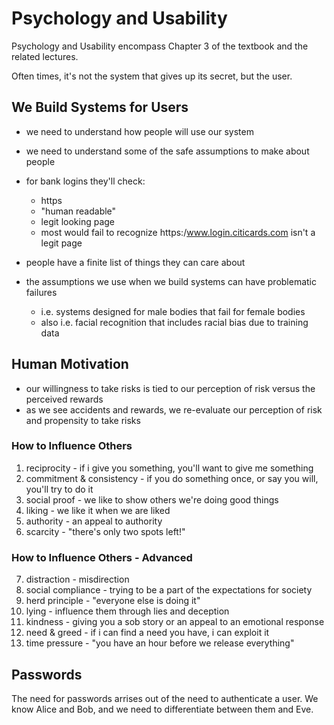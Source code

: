 Psychology and Usability
=====
Psychology and Usability encompass Chapter 3 of the textbook and the related lectures.

Often times, it's not the system that gives up its secret, but the user.

## We Build Systems for Users
- we need to understand how people will use our system
- we need to understand some of the safe assumptions to make about people
- for bank logins they'll check:
    - https
    - "human readable"
    - legit looking page
    - most would fail to recognize https:/www.login.citicards.com isn't a legit page

- people have a finite list of things they can care about
- the assumptions we use when we build systems can have problematic failures
    - i.e. systems designed for male bodies that fail for female bodies
    - also i.e. facial recognition that includes racial bias due to training data

## Human Motivation
- our willingness to take risks is tied to our perception of risk versus the perceived rewards
- as we see accidents and rewards, we re-evaluate our perception of risk and propensity to take risks

### How to Influence Others
1. reciprocity - if i give you something, you'll want to give me something
2. commitment & consistency - if you do something once, or say you will, you'll try to do it
3. social proof - we like to show others we're doing good things
4. liking - we like it when we are liked
5. authority - an appeal to authority
6. scarcity - "there's only two spots left!"

### How to Influence Others - Advanced
7. distraction - misdirection
8. social compliance - trying to be a part of the expectations for society
9. herd principle - "everyone else is doing it"
10. lying - influence them through lies and deception
11. kindness - giving you a sob story or an appeal to an emotional response
12. need & greed - if i can find a need you have, i can exploit it
13. time pressure - "you have an hour before we release everything"

## Passwords
The need for passwords arrises out of the need to authenticate a user. We know Alice and Bob, and we need to differentiate between them and Eve. 